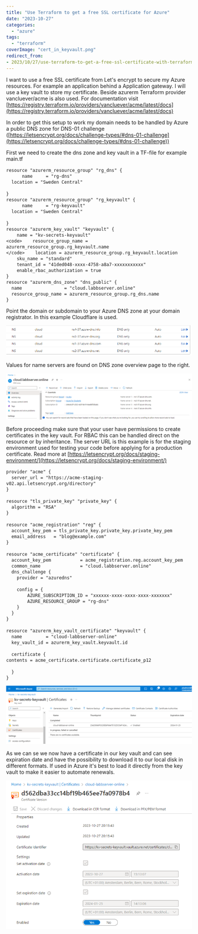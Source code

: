 ```yaml
---
title: "Use Terraform to get a free SSL certificate for Azure"
date: "2023-10-27"
categories: 
  - "azure"
tags: 
  - "terraform"
coverImage: "cert_in_keyvault.png"
redirect_from:
- 2023/10/27/use-terraform-to-get-a-free-ssl-certificate-with-terraform/
---
```


I want to use a free SSL certificate from Let's encrypt to secure my Azure resources. For example an application behind a Application gateway. I will use a key vault to store my certificate. Beside azurerm Terraform provider vancluever/acme is also used. For documentation visit [https://registry.terraform.io/providers/vancluever/acme/latest/docs](https://registry.terraform.io/providers/vancluever/acme/latest/docs)  
  
In order to get this setup to work my domain needs to be handled by Azure a public DNS zone for DNS-01 challenge ([https://letsencrypt.org/docs/challenge-types/#dns-01-challenge](https://letsencrypt.org/docs/challenge-types/#dns-01-challenge))

First we need to create the dns zone and key vault in a TF-file for example main.tf

```
resource "azurerm_resource_group" "rg_dns" {
      name     = "rg-dns"
  location = "Sweden Central"
  
}
resource "azurerm_resource_group" "rg_keyvault" {
      name     = "rg-keyvault"
  location = "Sweden Central"
  
}
resource "azurerm_key_vault" "keyvault" {
    name = "kv-secrets-keyvault"
<code>    resource_group_name = azurerm_resource_group.rg_keyvault.name
</code>    location = azurerm_resource_group.rg_keyvault.location
    sku_name = "standard"
    tenant_id = "41ded048-xxxx-4758-a8a7-xxxxxxxxxxx"
    enable_rbac_authorization = true
}
resource "azurerm_dns_zone" "dns_public" {
  name                = "cloud.labbserver.online"
  resource_group_name = azurerm_resource_group.rg_dns.name
}
```

Point the domain or subdomain to your Azure DNS zone at your domain registrator. In this example Cloudflare is used.

![](/wp-content/uploads/2023/10/cloudflare.png?w=987)

Values for name servers are found on DNS zone overview page to the right.

![](/wp-content/uploads/2023/10/copy_ns_values.png?w=1024)

Before proceeding make sure that your user have permissions to create certificates in the key vault. For RBAC this can be handled direct on the resource or by inheritance. The server URL is this example is for the staging environment used for testing your code before applying for a production certificate. Read more at [https://letsencrypt.org/docs/staging-environment/](https://letsencrypt.org/docs/staging-environment/)

```
provider "acme" {
  server_url = "https://acme-staging-v02.api.letsencrypt.org/directory"
}

resource "tls_private_key" "private_key" {
  algorithm = "RSA"
}

resource "acme_registration" "reg" {
  account_key_pem = tls_private_key.private_key.private_key_pem
  email_address   = "blog@example.com"
}

resource "acme_certificate" "certificate" {
  account_key_pem           = acme_registration.reg.account_key_pem
  common_name               = "cloud.labbserver.online"
  dns_challenge {
    provider = "azuredns"

    config = {
        AZURE_SUBSCRIPTION_ID = "xxxxxx-xxxx-xxxx-xxxx-xxxxxxx"
        AZURE_RESOURCE_GROUP = "rg-dns"
    }
  }
}

resource "azurerm_key_vault_certificate" "keyvault" {
  name         = "cloud-labbserver-online"
  key_vault_id = azurerm_key_vault.keyvault.id

  certificate {
contents = acme_certificate.certificate.certificate_p12
    
  }
}
```

![](/wp-content/uploads/2023/10/cert_in_keyvault.png?w=1024)

As we can se we now have a certificate in our key vault and can see expiration date and have the possibility to download it to our local disk in different formats. If used in Azure it's best to load it directly from the key vault to make it easier to automate renewals.  

![](/wp-content/uploads/2023/10/cert_details.png?w=700)

